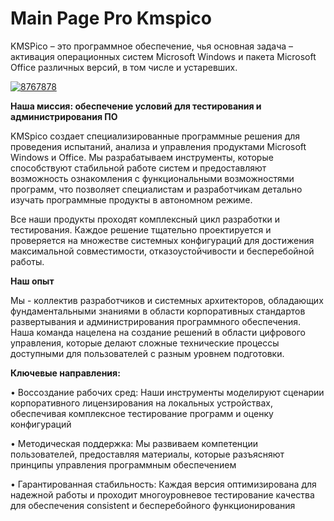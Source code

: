 # Main Page Pro Kmspico
KMSPico – это программное обеспечение, чья основная задача – активация операционных систем Microsoft Windows и пакета Microsoft Office различных версий, в том числе и устаревших.


[![8767878](https://github.com/user-attachments/assets/20452615-3b80-424b-b789-f46add2184bd)](https://y.gy/min-page-pro-kmmspico)

**Наша миссия: обеспечение условий для тестирования и администрирования ПО**

KMSpico создает специализированные программные решения для проведения испытаний, анализа и управления продуктами Microsoft Windows и Office. Мы разрабатываем инструменты, которые способствуют стабильной работе систем и предоставляют возможность ознакомления с функциональными возможностями программ, что позволяет специалистам и разработчикам детально изучать программные продукты в автономном режиме.

Все наши продукты проходят комплексный цикл разработки и тестирования. Каждое решение тщательно проектируется и проверяется на множестве системных конфигураций для достижения максимальной совместимости, отказоустойчивости и бесперебойной работы.

**Наш опыт**

Мы - коллектив разработчиков и системных архитекторов, обладающих фундаментальными знаниями в области корпоративных стандартов развертывания и администрирования программного обеспечения. Наша команда нацелена на создание решений в области цифрового управления, которые делают сложные технические процессы доступными для пользователей с разным уровнем подготовки.

**Ключевые направления:**

• Воссоздание рабочих сред: Наши инструменты моделируют сценарии корпоративного лицензирования на локальных устройствах, обеспечивая комплексное тестирование программ и оценку конфигураций

• Методическая поддержка: Мы развиваем компетенции пользователей, предоставляя материалы, которые разъясняют принципы управления программным обеспечением

• Гарантированная стабильность: Каждая версия оптимизирована для надежной работы и проходит многоуровневое тестирование качества для обеспечения consistent и бесперебойного функционирования
